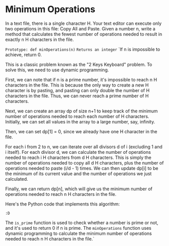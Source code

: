 # Minimum Operations
In a text file, there is a single character H. Your text editor can execute only two operations in this file: Copy All and Paste. Given a number n, write a method that calculates the fewest number of operations needed to result in exactly n H characters in the file.

`Prototype: def minOperations(n)`
`Returns an integer`
`If n is impossible to achieve, return 0.

This is a classic problem known as the "2 Keys Keyboard" problem. To solve this, we need to use dynamic programming.

First, we can note that if n is a prime number, it's impossible to reach n H characters in the file. This is because the only way to create a new H character is by pasting, and pasting can only double the number of H characters in the file. Thus, we can never reach a prime number of H characters.

Next, we can create an array dp of size n+1 to keep track of the minimum number of operations needed to reach each number of H characters. Initially, we can set all values in the array to a large number, say, infinity.

Then, we can set dp[1] = 0, since we already have one H character in the file.

For each i from 2 to n, we can iterate over all divisors d of i (excluding 1 and i itself). For each divisor d, we can calculate the number of operations needed to reach i H characters from d H characters. This is simply the number of operations needed to copy all d H characters, plus the number of operations needed to paste (i/d - 1) times. We can then update dp[i] to be the minimum of its current value and the number of operations we just calculated.

Finally, we can return dp[n], which will give us the minimum number of operations needed to reach n H characters in the file.

Here's the Python code that implements this algorithm:

```
:D

```

The `is_prime` function is used to check whether a number is prime or not, and it's used to return 0 if n is prime. The `minOperations` function uses dynamic programming to calculate the minimum number of operations needed to reach n H characters in the file.`
